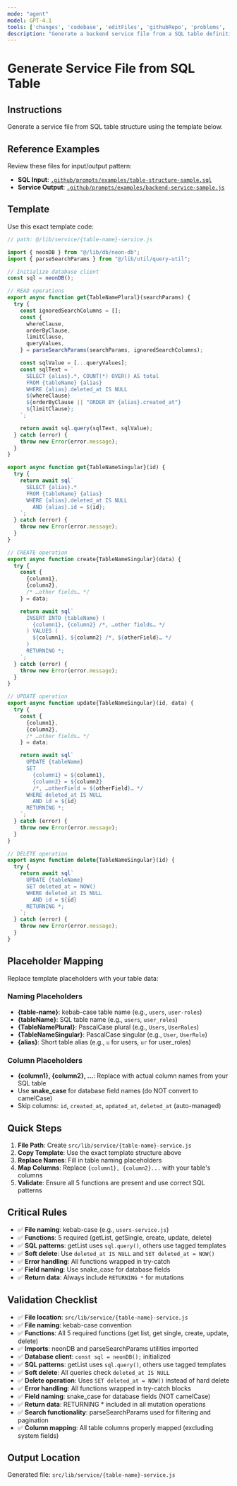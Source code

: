 ```yaml
---
mode: "agent"
model: GPT-4.1
tools: ['changes', 'codebase', 'editFiles', 'githubRepo', 'problems', 'search', 'searchResults']
description: "Generate a backend service file from a SQL table definition using template code"
---
```


# Generate Service File from SQL Table

## Instructions

Generate a service file from SQL table structure using the template below.

## Reference Examples

Review these files for input/output pattern:

- **SQL Input**: [`.github/prompts/examples/table-structure-sample.sql`](./examples/table-structure-sample.sql)
- **Service Output**: [`.github/prompts/examples/backend-service-sample.js`](./examples/backend-service-sample.js)

## Template

Use this exact template code:

```javascript
// path: @/lib/service/{table-name}-service.js

import { neonDB } from "@/lib/db/neon-db";
import { parseSearchParams } from "@/lib/util/query-util";

// Initialize database client
const sql = neonDB();

// READ operations
export async function get{TableNamePlural}(searchParams) {
  try {
    const ignoredSearchColumns = [];
    const {
      whereClause,
      orderByClause,
      limitClause,
      queryValues,
    } = parseSearchParams(searchParams, ignoredSearchColumns);

    const sqlValue = [...queryValues];
    const sqlText = `
      SELECT {alias}.*, COUNT(*) OVER() AS total
      FROM {tableName} {alias}
      WHERE {alias}.deleted_at IS NULL
      ${whereClause}
      ${orderByClause || "ORDER BY {alias}.created_at"}
      ${limitClause};
    `;

    return await sql.query(sqlText, sqlValue);
  } catch (error) {
    throw new Error(error.message);
  }
}

export async function get{TableNameSingular}(id) {
  try {
    return await sql`
      SELECT {alias}.*
      FROM {tableName} {alias}
      WHERE {alias}.deleted_at IS NULL
        AND {alias}.id = ${id};
    `;
  } catch (error) {
    throw new Error(error.message);
  }
}

// CREATE operation
export async function create{TableNameSingular}(data) {
  try {
    const {
      {column1},
      {column2},
      /* …other fields… */
    } = data;

    return await sql`
      INSERT INTO {tableName} (
        {column1}, {column2} /*, …other fields… */
      ) VALUES (
        ${column1}, ${column2} /*, ${otherField}… */
      )
      RETURNING *;
    `;
  } catch (error) {
    throw new Error(error.message);
  }
}

// UPDATE operation
export async function update{TableNameSingular}(id, data) {
  try {
    const {
      {column1},
      {column2},
      /* …other fields… */
    } = data;

    return await sql`
      UPDATE {tableName}
      SET
        {column1} = ${column1},
        {column2} = ${column2}
        /*, …otherField = ${otherField}… */
      WHERE deleted_at IS NULL
        AND id = ${id}
      RETURNING *;
    `;
  } catch (error) {
    throw new Error(error.message);
  }
}

// DELETE operation
export async function delete{TableNameSingular}(id) {
  try {
    return await sql`
      UPDATE {tableName}
      SET deleted_at = NOW()
      WHERE deleted_at IS NULL
        AND id = ${id}
      RETURNING *;
    `;
  } catch (error) {
    throw new Error(error.message);
  }
}
```

## Placeholder Mapping

Replace template placeholders with your table data:

### Naming Placeholders

- **{table-name}**: kebab-case table name (e.g., `users`, `user-roles`)
- **{tableName}**: SQL table name (e.g., `users`, `user_roles`)
- **{TableNamePlural}**: PascalCase plural (e.g., `Users`, `UserRoles`)
- **{TableNameSingular}**: PascalCase singular (e.g., `User`, `UserRole`)
- **{alias}**: Short table alias (e.g., `u` for users, `ur` for user_roles)

### Column Placeholders

- **{column1}, {column2}, ...**: Replace with actual column names from your SQL table
- Use **snake_case** for database field names (do NOT convert to camelCase)
- Skip columns: `id`, `created_at`, `updated_at`, `deleted_at` (auto-managed)

## Quick Steps

1. **File Path**: Create `src/lib/service/{table-name}-service.js`
2. **Copy Template**: Use the exact template structure above
3. **Replace Names**: Fill in table naming placeholders
4. **Map Columns**: Replace `{column1}, {column2}...` with your table's columns
5. **Validate**: Ensure all 5 functions are present and use correct SQL patterns

## Critical Rules

- ✅ **File naming**: kebab-case (e.g., `users-service.js`)
- ✅ **Functions**: 5 required (getList, getSingle, create, update, delete)
- ✅ **SQL patterns**: getList uses `sql.query()`, others use tagged templates
- ✅ **Soft delete**: Use `deleted_at IS NULL` and `SET deleted_at = NOW()`
- ✅ **Error handling**: All functions wrapped in try-catch
- ✅ **Field naming**: Use snake_case for database fields
- ✅ **Return data**: Always include `RETURNING *` for mutations

## Validation Checklist

- ✅ **File location**: `src/lib/service/{table-name}-service.js`
- ✅ **File naming**: kebab-case convention
- ✅ **Functions**: All 5 required functions (get list, get single, create, update, delete)
- ✅ **Imports**: neonDB and parseSearchParams utilities imported
- ✅ **Database client**: `const sql = neonDB();` initialized
- ✅ **SQL patterns**: getList uses `sql.query()`, others use tagged templates
- ✅ **Soft delete**: All queries check `deleted_at IS NULL`
- ✅ **Delete operation**: Uses `SET deleted_at = NOW()` instead of hard delete
- ✅ **Error handling**: All functions wrapped in try-catch blocks
- ✅ **Field naming**: snake_case for database fields (NOT camelCase)
- ✅ **Return data**: RETURNING \* included in all mutation operations
- ✅ **Search functionality**: parseSearchParams used for filtering and pagination
- ✅ **Column mapping**: All table columns properly mapped (excluding system fields)

## Output Location

Generated file: `src/lib/service/{table-name}-service.js`
